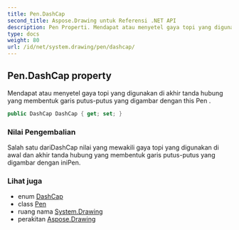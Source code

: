 ```yaml
---
title: Pen.DashCap
second_title: Aspose.Drawing untuk Referensi .NET API
description: Pen Properti. Mendapat atau menyetel gaya topi yang digunakan di akhir tanda hubung yang membentuk garis putusputus yang digambar dengan this Pen .
type: docs
weight: 80
url: /id/net/system.drawing/pen/dashcap/
---
```

## Pen.DashCap property

Mendapat atau menyetel gaya topi yang digunakan di akhir tanda hubung yang membentuk garis putus-putus yang digambar dengan this Pen .

```csharp
public DashCap DashCap { get; set; }
```

### Nilai Pengembalian

Salah satu dariDashCap nilai yang mewakili gaya topi yang digunakan di awal dan akhir tanda hubung yang membentuk garis putus-putus yang digambar dengan iniPen.

### Lihat juga

* enum [DashCap](../../../system.drawing.drawing2d/dashcap/)
* class [Pen](../)
* ruang nama [System.Drawing](../../pen/)
* perakitan [Aspose.Drawing](../../../)


